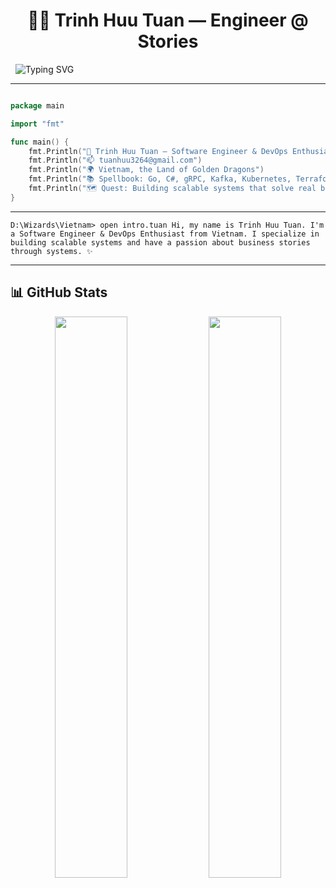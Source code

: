 <h1 align="center">🧙‍♂️ Trinh Huu Tuan — Engineer @ Stories</h1>

<p align="center">

&nbsp; <img src="https://readme-typing-svg.demolab.com?font=Fira+Code\&pause=1000\&center=true\&width=435\&lines=Crafting+clean+code+%26+cloud-native;Systems+Builder+%26+Business+Stories;DevOps+is+an+engineering+mindset!" alt="Typing SVG" />

</p>



---



```go

package main

import "fmt"

func main() {
	fmt.Println("🧙 Trinh Huu Tuan – Software Engineer & DevOps Enthusiast")
	fmt.Println("📫 tuanhuu3264@gmail.com")
	fmt.Println("🌍 Vietnam, the Land of Golden Dragons")
	fmt.Println("📚 Spellbook: Go, C#, gRPC, Kafka, Kubernetes, Terraform, CI/CD")
	fmt.Println("🗺️ Quest: Building scalable systems that solve real business problems.")
}
```



---

<pre><code>D:\Wizards\Vietnam> open intro.tuan Hi, my name is Trinh Huu Tuan. I'm a Software Engineer & DevOps Enthusiast from Vietnam. I specialize in building scalable systems and have a passion about business stories through systems. ✨ </code></pre>



---



## 📊 GitHub Stats

<p align="center"> <img src="https://github-readme-stats.vercel.app/api?username=tuanhuu3264&show_icons=true&theme=radical" width="48%" /> <img src="https://github-readme-activity-graph.vercel.app/graph?username=tuanhuu3264&theme=react-dark&hide_border=true&area=true" width="48%" /> </p>




